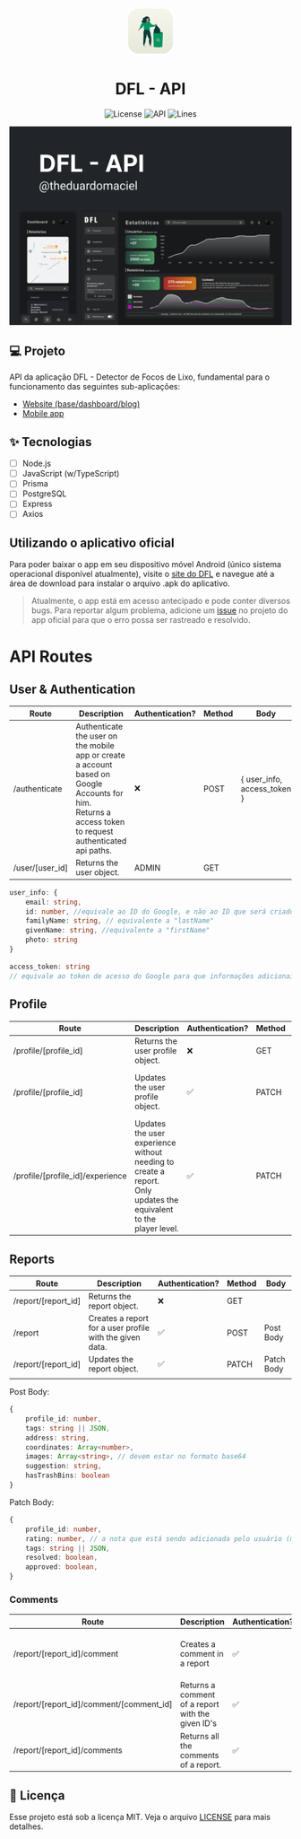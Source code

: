 <h1 align="center">
  <img alt="DFL - API" height="80" title="DFL - API" src=".github/app_icon.png" />
</h1>

<h1 align="center">
  DFL - API
</h1>

<p align="center">
  <img alt="License" src="https://img.shields.io/static/v1?label=license&message=MIT&color=346259&labelColor=26413C">
  <img src="https://img.shields.io/static/v1?label=version&message=api&color=346259&labelColor=26413C" alt="API" />
  <img alt="Lines" src="https://img.shields.io/tokei/lines/github/theduardomaciel/dfl-api?color=346259&&labelColor=26413C&label=Lines%20of%20code" />
</p>


![cover](.github/cover.png?style=flat)


## 💻 Projeto
API da aplicação DFL - Detector de Focos de Lixo, fundamental para o funcionamento das seguintes sub-aplicações:
* [Website (base/dashboard/blog)](https://github.com/theduardomaciel/dfl-web)
* [Mobile app](https://github.com/theduardomaciel/dfl-mobile)

## ✨ Tecnologias

-   [ ] Node.js
-   [ ] JavaScript (w/TypeScript)
-   [ ] Prisma
-   [ ] PostgreSQL
-   [ ] Express
-   [ ] Axios

## Utilizando o aplicativo oficial

Para poder baixar o app em seu dispositivo móvel Android (único sistema operacional disponível atualmente), visite o [site do DFL](https://dfl.vercel.app) e navegue até a área de download para instalar o arquivo .apk do aplicativo.

> Atualmente, o app está em acesso antecipado e pode conter diversos bugs. Para reportar algum problema, adicione um [issue](https://github.com/theduardomaciel/dfl-mobile/issues) no projeto do app oficial para que o erro possa ser rastreado e resolvido. 

# API Routes

## User & Authentication
| Route           | Description                                                                                                                                                 | Authentication? | Method | Body                        |
| --------------- | ----------------------------------------------------------------------------------------------------------------------------------------------------------- | --------------- | ------ | --------------------------- |
| /authenticate   | Authenticate the user on the mobile app or create a account based on Google Accounts for him.<br>Returns a access token to request authenticated api paths. | ❌               | POST   | { user_info, access_token } |
| /user/[user_id] | Returns the user object.                                                                                                                                    | ADMIN           | GET    |

~~~typescript
user_info: { 
    email: string, 
    id: number, //equivale ao ID do Google, e não ao ID que será criado pela API
    familyName: string, // equivalente a "lastName"
    givenName: string, //equivalente a "firstName"
    photo: string 
}
~~~

~~~typescript
access_token: string 
// equivale ao token de acesso do Google para que informações adicionais sejam obtidas (ex.: gênero e data de nascimento)
~~~

## Profile
| Route                            | Description                                                                                                          | Authentication? | Method | Body                                      |
| -------------------------------- | -------------------------------------------------------------------------------------------------------------------- | --------------- | ------ | ----------------------------------------- |
| /profile/[profile_id]            | Returns the user profile object.                                                                                     | ❌               | GET    |
| /profile/[profile_id]            | Updates the user profile object.<br/>                                                                                | ✅               | PATCH  | { username: string, defaultCity: string } |
| /profile/[profile_id]/experience | Updates the user experience without needing to create a report.<br/>Only updates the equivalent to the player level. | ✅               | PATCH  |

## Reports
| Route               | Description                                              | Authentication? | Method | Body       |
| ------------------- | -------------------------------------------------------- | --------------- | ------ | ---------- |
| /report/[report_id] | Returns the report object.                               | ❌               | GET    |
| /report             | Creates a report for a user profile with the given data. | ✅               | POST   | Post Body  |
| /report/[report_id] | Updates the report object.                               | ✅               | PATCH  | Patch Body |
|                     |

Post Body:
~~~typescript
{ 
    profile_id: number,
    tags: string || JSON, 
    address: string, 
    coordinates: Array<number>, 
    images: Array<string>, // devem estar no formato base64 
    suggestion: string, 
    hasTrashBins: boolean 
}
~~~

Patch Body:
~~~typescript
{ 
    profile_id: number, 
    rating: number, // a nota que está sendo adicionada pelo usuário (mobile app)
    tags: string || JSON, 
    resolved: boolean, 
    approved: boolean, 
}
~~~

### Comments
| Route                                    | Description                                       | Authentication? | Method | Body                                    |
| ---------------------------------------- | ------------------------------------------------- | --------------- | ------ | --------------------------------------- |
| /report/[report_id]/comment              | Creates a comment in a report                     | ✅               | POST   | { profile_id: number, content: string } |
| /report/[report_id]/comment/[comment_id] | Returns a comment of a report with the given ID's | ✅               | GET    |
| /report/[report_id]/comments             | Returns all the comments of a report.             | ✅               | GET    |

## 📄 Licença

Esse projeto está sob a licença MIT. Veja o arquivo [LICENSE](LICENSE) para mais detalhes.

<br />
